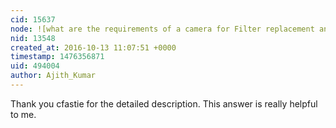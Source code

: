 ```yaml
---
cid: 15637
node: ![what are the requirements of a camera for Filter replacement and NDVI imaging?](../notes/Ajith_Kumar/10-10-2016/what-are-the-requirements-of-a-camera-for-filter-replacement-and-ndvi-imaging)
nid: 13548
created_at: 2016-10-13 11:07:51 +0000
timestamp: 1476356871
uid: 494004
author: Ajith_Kumar
---
```


Thank you cfastie for the detailed description. This answer is really helpful to me.